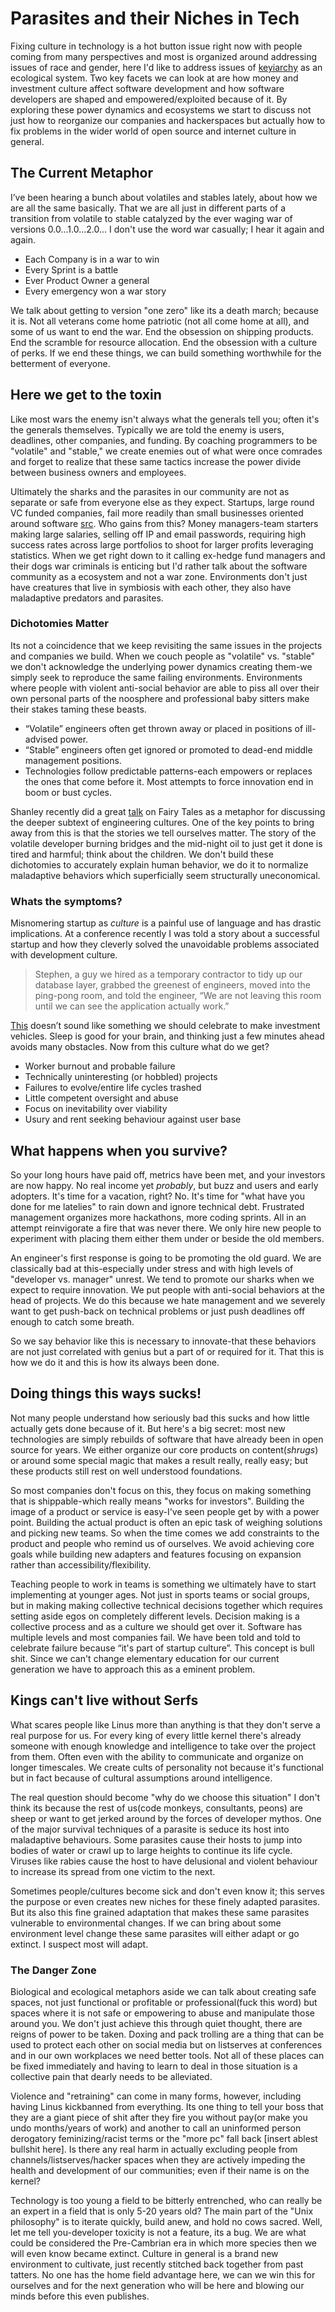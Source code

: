 # Parasites and their Niches in Tech
Fixing culture in technology is a hot button issue right now with people coming from many perspectives and most is organized around addressing issues of race and gender, here I'd like to address issues of [keyiarchy](http://en.wikipedia.org/wiki/Kyriarchy) as an ecological system.  Two key facets we can look at are how money and investment culture affect software development and how software developers are shaped and empowered/exploited because of it.  By exploring these power dynamics and ecosystems we start to discuss not just how to reorganize our companies and hackerspaces but actually how to fix problems in the wider world of open source and internet culture in general. 

## The Current Metaphor
I’ve been hearing a bunch about volatiles and stables lately, about how we are all the same basically. That we are all just in different parts of a transition from volatile to stable catalyzed by the ever waging war of versions 0.0...1.0...2.0... I don't use the word war casually; I hear it again and again.

* Each Company is in a war to win
* Every Sprint is a battle
* Ever Product Owner a general
* Every emergency won a war story 

We talk about getting to version "one zero" like its a death march; because it is.  Not all veterans come home patriotic (not all come home at all), and some of us want to end the war.  End the obsession on shipping products.  End the scramble for resource allocation. End the obsession with a culture of perks.  If we end these things, we can build something worthwhile for the betterment of everyone.

## Here we get to the toxin
Like most wars the enemy isn't always what the generals tell you; often it's the generals themselves.  Typically we are told the enemy is users, deadlines, other companies, and funding. By coaching programmers to be "volatile" and "stable," we create enemies out of what were once comrades and forget to realize that these same tactics increase the power divide between business owners and employees.

Ultimately the sharks and the parasites in our community are not as separate or safe from everyone else as they expect.  Startups, large round VC funded companies, fail more readily than small businesses oriented around software 
[src](http://www.inc.com/mark-peter-davis/why-you-should-not-raise-venture-capital-money.html). 
Who gains from this? Money managers-team starters making large salaries, selling off IP and email passwords, requiring high success rates across large portfolios to shoot for larger profits leveraging statistics. When we get right down to it calling ex-hedge fund managers and their dogs war criminals is enticing but I'd rather talk about the software community as a ecosystem and not a war zone.  Environments don't just have creatures that live in symbiosis with each other, they also have maladaptive predators and parasites.  

### Dichotomies Matter
Its not a coincidence that we keep revisiting the same issues in the projects and companies we build.  When we couch people as "volatile" vs. "stable" we don't acknowledge the underlying power dynamics creating them-we simply seek to reproduce the same failing environments.  Environments where people with violent anti-social behavior are able to piss all over their own personal parts of the noosphere and professional baby sitters make their stakes taming these beasts.

* “Volatile” engineers often get thrown away or placed in positions of ill-advised power.
* “Stable” engineers often get ignored or promoted to dead-end middle management positions.
* Technologies follow predictable patterns-each empowers or replaces the ones that come before it. Most attempts to force innovation end in boom or bust cycles.

Shanley recently did a great [talk](https://medium.com/about-work/3ac19d4bd478) 
on Fairy Tales as a metaphor for discussing the deeper subtext of engineering cultures.  One of the key points to bring away from this is that the stories we tell ourselves matter. The story of the volatile developer burning bridges and the mid-night oil to just get it done is tired and harmful; think about the children. We don't build these dichotomies to accurately explain human behavior, we do it to normalize maladaptive behaviors which superficially seem structurally uneconomical. 

### Whats the symptoms?
Misnomering startup as *culture* is a painful use of language and has drastic implications. At a conference recently I was told a story about a successful startup and how they cleverly solved the unavoidable problems associated with development culture.
> Stephen, a guy we hired as a temporary contractor to tidy up our database layer, grabbed the greenest of engineers, moved into the ping-pong room, and told the engineer, “We are not leaving this room until we can see the application actually work.” 

[This](http://www.randsinrepose.com/archives/2012/11/14/stables_and_volatiles.html)
doesn’t sound like something we should celebrate to make investment vehicles.  Sleep is good for your brain, and thinking just a few minutes ahead avoids many obstacles. Now from this culture what do we get?

* Worker burnout and probable failure
* Technically uninteresting (or hobbled) projects
* Failures to evolve/entire life cycles trashed
* Little competent oversight and abuse
* Focus on inevitability over viability
* Usury and rent seeking behaviour against user base

## What happens when you survive?
So your long hours have paid off, metrics have been met, and your investors are now happy. No real income yet *probably*, but buzz and users and early adopters. It's time for a vacation, right?  No. It's time for "what have you done for me latelies" to rain down and ignore technical debt.  Frustrated management organizes more hackathons, more coding sprints.  All in an attempt reinvigorate a fire that was never there.  We only hire new people to experiment with placing them either them under or beside the old members.

An engineer's first response is going to be promoting the old guard. We are classically bad at this-especially under stress and with high levels of "developer vs. manager" unrest.  We tend to promote our sharks when we expect to require innovation. We put people with anti-social behaviors at the head of projects.  We do this because we hate management and we severely want to get push-back on technical problems or just push deadlines off enough to catch some breath.

So we say behavior like this is  necessary to innovate-that these behaviors are not just correlated with genius but a part of or required for it. That this is how we do it and this is how its always been done.

## Doing things this ways sucks!
Not many people understand how seriously bad this sucks and how little actually gets done because of it.  But here's a big secret: most new technologies are simply rebuilds of software that have already been in open source for years.  We either organize our core products on content(*shrugs*) or around some special magic that makes a result really, really easy; but these products still rest on well understood foundations.  

So most companies don't focus on this, they focus on making something that is shippable-which really means "works for investors".   Building the image of a product or service is easy-I've seen people get by with a power point. Building the actual product is often an epic task of weighing solutions and picking new teams.  So when the time comes we add constraints to the product and people who remind us of ourselves.  We avoid achieving core goals while building new adapters and features focusing on expansion rather than accessibility/flexibility.

Teaching people to work in teams is something we ultimately have to start implementing at younger ages. Not just in sports teams or social groups, but in making making collective technical decisions together which requires setting aside egos on completely different levels.  Decision making is a collective process and as a culture we should get over it.  Software has multiple levels and most companies fail.  We have been told and told to celebrate failure because “it's part of startup culture”. This concept is bull shit. Since we can't change elementary education for our current generation we have to approach this as a eminent problem.  

## Kings can't live without Serfs
What scares people like Linus more than anything is that they don't serve a real purpose for us. For every king of every little kernel there's already someone with enough knowledge and intelligence to take over the project from them. Often even with the ability to communicate and organize on longer timescales.  We create cults of personality not because it's functional but in fact because of cultural assumptions around intelligence.

The real question should become "why do we choose this situation"  I don't think its because the rest of us(code monkeys, consultants, peons) are sheep or want to get jerked around by the forces of developer mythos.  One of the major survival techniques of a parasite is seduce its host into maladaptive behaviours.  Some parasites cause their hosts to jump into bodies of water or crawl up to large heights to continue its life cycle. Viruses like rabies cause the host to have delusional and violent behaviour to increase its spread from one victim to the next.  

Sometimes people/cultures become sick and don't even know it; this serves the purpose or even creates new niches for these finely adapted parasites.  But its also this fine grained adaptation that makes these same parasites vulnerable to environmental changes.  If we can bring about some environment level change these same parasites will either adapt or go extinct.  I suspect most will adapt.

### The Danger Zone
Biological and ecological metaphors aside we can talk about creating safe spaces, not just functional or profitable or professional(fuck this word) but spaces where it is not safe or empowering to abuse and manipulate those around you.  We don't just achieve this through quiet thought, there are reigns of power to be taken.  Doxing and pack trolling are a thing that can be used to protect each other on social media but on listserves at conferences and in our own workplaces we need better tools.  Not all of these places can be fixed immediately and having to learn to deal in those situation is a collective pain that dearly needs to be alleviated.  

Violence and "retraining" can come in many forms, however, including having Linus kickbanned from everything.  Its one thing to tell your boss that they are a giant piece of shit after they fire you without pay(or make you undo months/years of work) and another to call an uninformed person derogatory feminizing/racist terms or the "more pc" fall back [insert ablest bullshit here].  Is there any real harm in actually excluding people from channels/listserves/hacker spaces when they are actively impeding the health and development of our communities; even if their name is on the kernel?

Technology is too young a field to be bitterly entrenched, who can really be an expert in a field that is only 5-20 years old?  The main part of the "Unix philosophy" is to iterate quickly, build anew, and hold no cows sacred.  Well, let me tell you-developer toxicity is not a feature, its a bug.  We are what could be considered the Pre-Cambrian era in which more species then we will even know became extinct.  Culture in general is a brand new environment to cultivate, just recently stitched back together from past tatters.  No one has the home field advantage here, we can we win this for ourselves and for the next generation who will be here and blowing our minds before this even publishes.

